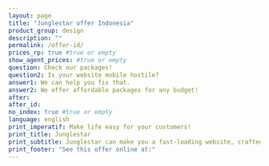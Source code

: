 ```yaml
---
layout: page
title: "Junglestar offer Indonesia"
product_group: design
description: ""
permalink: /offer-id/
prices_rp: true #true or empty
show_agent_prices: #true or empty
question: Check our packages!
question2: Is your website mobile hostile?
answer1: We can help you fix that.
answer2: We offer affordable packages for any budget!
after:
after_id:
no_index: true #true or empty
language: english
print_imperatif: Make life easy for your customers!
print_title: Junglestar
print_subtitle: Junglestar can make you a fast-loading website, crafted to out-perform your competitors.
print_footer: "See this offer online at:"
---
```

